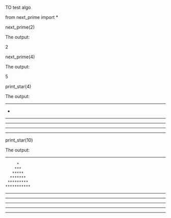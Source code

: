 TO test algo

from next_prime import *

next_prime(2)

The output:

2

next_prime(4)

The output:

5


print_star(4)

The output:


_______________

   *
  ***
 *****
*******

_______________

print_star(10)

The output:

_______________________

         *
        ***
       *****
      *******
     *********
    ***********
   *************
  ***************
 *****************
*******************


________________________
